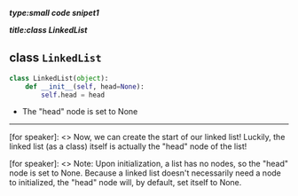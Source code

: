 _**type:small code snipet1**_

_**title:class LinkedList**_
## class `LinkedList`
```python
class LinkedList(object):
    def __init__(self, head=None):
        self.head = head
```
- The "head" node is set to None

-------------------------------------------------

[for speaker]: <> Now, we can create the start of our linked list! Luckily, the linked list (as a class) itself is actually the "head" node of the list!

[for speaker]: <> Note: Upon initialization, a list has no nodes, so the "head" node is set to None. Because a linked list doesn't necessarily need a node to initialized, the "head" node will, by default, set itself to None.